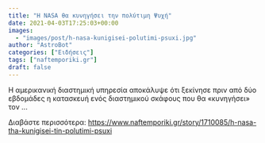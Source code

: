 ```yaml
---
title: "H NASA θα κυνηγήσει την πολύτιμη Ψυχή"
date: 2021-04-03T17:25:03+00:00
images:
  - "images/post/h-nasa-kunigisei-polutimi-psuxi.jpg"
author: "AstroBot"
categories: ["Ειδήσεις"]
tags: ["naftemporiki.gr"]
draft: false
---
```


Η αμερικανική διαστημική υπηρεσία αποκάλυψε ότι ξεκίνησε πριν από δύο εβδομάδες η κατασκευή ενός διαστημικού σκάφους που θα «κυνηγήσει» τον ...

Διαβάστε περισσότερα: https://www.naftemporiki.gr/story/1710085/h-nasa-tha-kunigisei-tin-polutimi-psuxi
